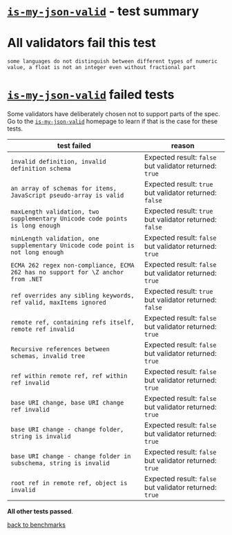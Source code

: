 # [`is-my-json-valid`](https://github.com/mafintosh/is-my-json-valid) - test summary

# All validators fail this test

`some languages do not distinguish between different types of numeric value, a float is not an integer even without fractional part`

# [`is-my-json-valid`](https://github.com/mafintosh/is-my-json-valid) failed tests

Some validators have deliberately chosen not to support parts of the spec. Go to the [`is-my-json-valid`](https://github.com/mafintosh/is-my-json-valid) homepage to learn if
that is the case for these tests.

|test failed|reason
|-----------|------
|`invalid definition, invalid definition schema`|Expected result: `false` but validator returned: `true`
|`an array of schemas for items, JavaScript pseudo-array is valid`|Expected result: `true` but validator returned: `false`
|`maxLength validation, two supplementary Unicode code points is long enough`|Expected result: `true` but validator returned: `false`
|`minLength validation, one supplementary Unicode code point is not long enough`|Expected result: `false` but validator returned: `true`
|`ECMA 262 regex non-compliance, ECMA 262 has no support for \Z anchor from .NET`|Expected result: `false` but validator returned: `true`
|`ref overrides any sibling keywords, ref valid, maxItems ignored`|Expected result: `true` but validator returned: `false`
|`remote ref, containing refs itself, remote ref invalid`|Expected result: `false` but validator returned: `true`
|`Recursive references between schemas, invalid tree`|Expected result: `false` but validator returned: `true`
|`ref within remote ref, ref within ref invalid`|Expected result: `false` but validator returned: `true`
|`base URI change, base URI change ref invalid`|Expected result: `false` but validator returned: `true`
|`base URI change - change folder, string is invalid`|Expected result: `false` but validator returned: `true`
|`base URI change - change folder in subschema, string is invalid`|Expected result: `false` but validator returned: `true`
|`root ref in remote ref, object is invalid`|Expected result: `false` but validator returned: `true`

**All other tests passed**.

[back to benchmarks](https://github.com/ebdrup/json-schema-benchmark)